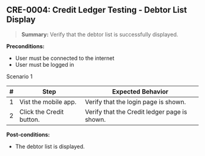 ## **CRE-0004:** Credit Ledger Testing - Debtor List Display

> **Summary:** Verify that the debtor list is successfully displayed. <br>

**Preconditions:**

- User must be connected to the internet
- User must be logged in

Scenario 1

| \#  | Step                     | Expected Behavior                            |
| --- | ------------------------ | -------------------------------------------- |
| 1   | Vist the mobile app.     | Verify that the login page is shown.         |
| 2   | Click the Credit button. | Verify that the Credit ledger page is shown. |

**Post-conditions:**

- The debtor list is displayed.
